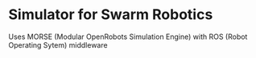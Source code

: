 Simulator for Swarm Robotics
===========================================

Uses MORSE (Modular OpenRobots Simulation Engine) with ROS (Robot Operating Sytem) middleware

